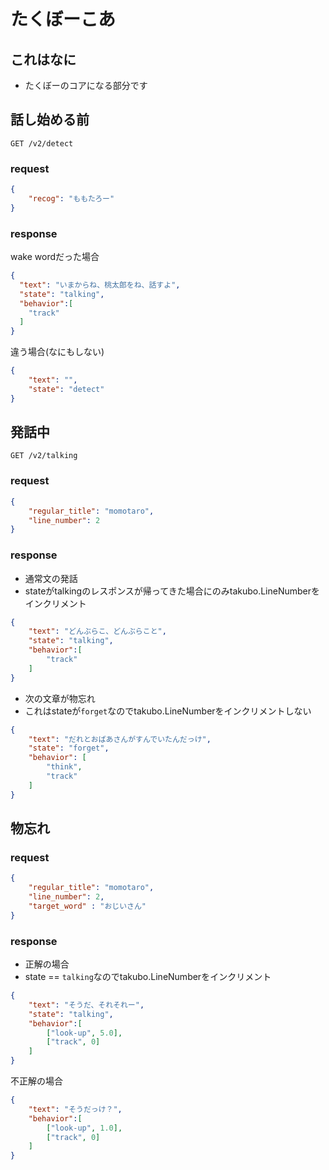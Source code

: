 # たくぼーこあ

## これはなに

- たくぼーのコアになる部分です

## 話し始める前

`GET /v2/detect`

### request

```json
{
    "recog": "ももたろー"
}
```

### response

wake wordだった場合

```json
{
  "text": "いまからね、桃太郎をね、話すよ",
  "state": "talking",
  "behavior":[
    "track"
  ]
}
```

違う場合(なにもしない)

```json
{
    "text": "",
    "state": "detect"
}
```

## 発話中

`GET /v2/talking`

### request

```json
{
    "regular_title": "momotaro",
    "line_number": 2
}
```

### response

- 通常文の発話
- stateがtalkingのレスポンスが帰ってきた場合にのみtakubo.LineNumberをインクリメント

```json
{
    "text": "どんぶらこ、どんぶらこと",
    "state": "talking",
    "behavior":[
        "track"
    ]
}
```

- 次の文章が物忘れ
- これはstateが`forget`なのでtakubo.LineNumberをインクリメントしない

```json
{
    "text": "だれとおばあさんがすんでいたんだっけ",
    "state": "forget",
    "behavior": [
        "think",
        "track"
    ]
}
```

## 物忘れ

### request

```json
{
    "regular_title": "momotaro",
    "line_number": 2,
    "target_word" : "おじいさん"
}
```

### response

- 正解の場合
- state == `talking`なのでtakubo.LineNumberをインクリメント

```json
{
    "text": "そうだ、それそれー",
    "state": "talking",
    "behavior":[
        ["look-up", 5.0],
        ["track", 0]
    ]
}
```

不正解の場合

```json
{
    "text": "そうだっけ？",
    "behavior":[
        ["look-up", 1.0],
        ["track", 0]
    ]
}
```
